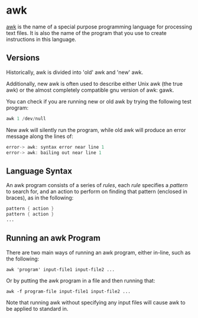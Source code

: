awk
===

[awk][link01] is the name of a special purpose programming language for processing text files. It is also the name of the program that 
you use to create instructions in this language.

Versions
--------
Historically, awk is divided into 'old' awk and 'new' awk.

Additionally, new awk is often used to describe either Unix awk (the true awk) or the almost completely compatible gnu version of awk: gawk.

You can check if you are running new or old awk by trying the following test program:

```awk
awk 1 /dev/null
```

New awk will silently run the program, while old awk will produce an error message along the lines of:

```awk
error-> awk: syntax error near line 1
error-> awk: bailing out near line 1
```

Language Syntax
---------------

An awk program consists of a series of *rules*, each *rule* specifies a *pattern* to search for, and an action to perform on finding that
pattern (enclosed in braces), as in the following:

```awk
pattern { action }
pattern { action }
...
```

Running an awk Program
----------------------
There are two main ways of running an awk program, either in-line, such as the following:
```
awk 'program' input-file1 input-file2 ...
```

Or by putting the awk program in a file and then running that:
```
awk -f program-file input-file1 input-file2 ...
```

Note that running awk without specifying any input files will cause awk to be applied to standard in.




[link01]: https://www.gnu.org/software/gawk/manual/gawk.html#Foreword3
